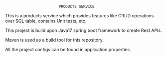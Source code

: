                             PRODUCTS SERVICE

This is a products service which provides features like CRUD operations over SQL table, contains Unit tests, etc.

This project is build upon Java17 spring boot framework to create Rest APIs.

Maven is used as a build tool for this repository.

All the project configs can be found in application.properties


